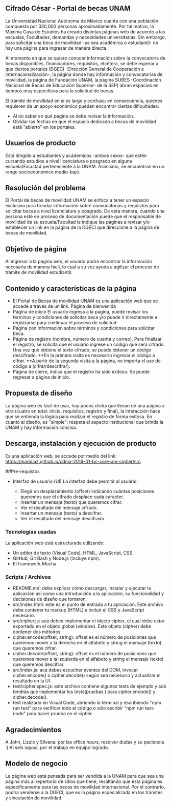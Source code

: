 ## Cifrado César - Portal de becas UNAM

La Universidad Nacional Autónoma de México cuenta con una población compuesta por 330,000 personas aproximadamente. Por tal motivo, la Máxima Casa de Estudios ha creado distintas páginas web de acuerdo a las escuelas, Facultades, demandas y necesidades universitarias. Sin embargo, para solicitar una beca de movilidad -ya sea académica o estudiantil- no hay una página para ingresar de manera directa.

Al momento en que se quiere conocer información sobre la convocatoria de becas disponibles, financiadores, requisitos, etcétera, se debe esperar a que ciertos portales (DGECI -Dirección General de Cooperación e Internacionalización-, la página donde hay información y convocatorias de movilidad, la página de Fundación UNAM, la página SUBES -Coordinación Nacional de Becas de Educación Superior- de la SEP) abran espacios en tiempos muy específicos para la solicitud de becas. 

El trámite de movilidad en sí es largo y confuso; en consecuencia, quienes requieren de un apoyo económico pueden encontrar ciertas dificultades: 
  - Al no saber en qué página se debe revisar la información.
  - Olvidar las fechas en que el espacio dedicado a becas de movilidad está "abierto" en los portales.

## Usuarios de producto

Está dirigido a estudiantes y acádemicos -ambos sexos- que estén cursando estudios a nivel licenciatura o posgrado en alguna escuela/Facultad perteneciente a la UNAM. Asimismo, se encuentran en un rango socioeconómico medio-bajo.

## Resolución del problema

El Portal de becas de movilidad UNAM se enfoca a tener un espacio exclusivo para brindar información sobre convocatorias y requisitos para solicitar becas a nivel licenciatura y posgrado. De esta manera, cuando una persona esté en proceso de documentación puede que el responsable de movilidad de su escuela/Facultad le indique las páginas a revisar y/o establecer un link en la página de la DGECI que direccione a la página de becas de movilidad.

## Objetivo de página 

Al ingresar a la página web, el usuario podrá encontrar la información necesaria de manera fácil, lo cual a su vez ayuda a agilizar el proceso de trámite de movilidad estudiantil.

## Contenido y características de la página 

 - El Portal de Becas de movilidad UNAM es una aplicación web que se accede a través de un link.
 Página de bienvenida
 - Página de inicio
      El usuario ingresa a la página, puede revisar los términos y condiciones de solicitar beca y/o puede ir directamente a registrarse para continuar el proceso de solicitud.
 - Página con información sobre términos y condiciones para solicitar beca.
 - Página de registro (nombre, número de cuenta y correo).
   Para finalizar el registro, se solicita que el usuario ingrese un código que será cifrado. Una vez que obtiene el texto cifrado, se puede obtener un código descifrado.
   **En la primera visita es necesario ingresar el código a cifrar.
   **A partir de la segunda visita a la página, no importa el uso de código a (cifrar/descrifrar).
 - Página de cierre, indica que el registro ha sido exitoso. Se puede regresar a página de inicio.

## Propuesta de diseño

La página web es fácil de usar, hay pocos clicks que llevan de una página a otra (cuatro en total: inicio, requisitos, registro y final), la interacción hace que se entienda la lógica para realizar el registro de forma exitosa. En cuanto al diseño, es "simple": respeta el aspecto institucional que brinda la UNAM y hay información concisa. 

## Descarga, instalación y ejecución de producto 

Es una aplicación web, se accede por medio del link: https://maridiaz.github.io/cdmx-2019-01-bc-core-am-cipher/src 

##Pre-requistos
* Interfaz de usuario (UI)
La interfaz debe permitir al usuario:

  - Elegir un desplazamiento (offset) indicando cuántas posiciones queremos que el cifrado desplace cada caracter.
  - Insertar un mensaje (texto) que queremos cifrar.
  - Ver el resultado del mensaje cifrado.
  - Insertar un mensaje (texto) a descifrar.
  - Ver el resultado del mensaje descifrado.

### Tecnologías usadas

La aplicación web está estructurada utilizando:
  - Un editor de texto (Visual Code), HTML, JavaScript, CSS.
  - GitHub, Git Bash y Node.js (incluye npm).
  - El framework Mocha. 

### Scripts / Archivos
  - README.md: debe explicar cómo descargar, instalar y ejecutar la aplicación así como una introducción a la aplicación, su funcionalidad y decisiones de diseño que tomaron.
  - src/index.html: este es el punto de entrada a tu aplicación. Este archivo debe contener tu markup (HTML) e incluir el CSS y JavaScript necesario.
  - src/cipher.js: acá debes implementar el objeto cipher, el cual debe estar exportado en el objeto global (window). Este objeto (cipher) debe contener dos métodos:
  - cipher.encode(offset, string): offset es el número de posiciones que queremos mover a la derecha en el alfabeto y string el mensaje (texto) que queremos cifrar.
  - cipher.decode(offset, string): offset es el número de posiciones que queremos mover a la izquierda en el alfabeto y string el mensaje (texto) que queremos descifrar.
  - src/index.js: acá debes escuchar eventos del DOM, invocar cipher.encode() o cipher.decode() según sea necesario y actualizar el resultado en la UI.
  - test/cipher.spec.js: este archivo contiene algunos tests de ejemplo y acá tendrás que implementar los tests(pruebas ) para cipher.encode() y cipher.decode().
  - test realizado en Visual Code, abriendo la terminal y escribiendo "npm run test" para verificar todo el código o sólo escribir "npm run test-node" para hacer prueba en el cipher.


## Agradecimientos

A John, Lizzie y Silvana: por las office hours, resolver dudas y su paciencia :)
Al seis squad, por el trabajo en equipo logrado.

## Modelo de negocio
La página web está pensada para ser vendida a la UNAM para que sea una página más al repertorio de sitios que tiene, resaltando que esta página es específicamente para las becas de movilidad internacional. Por el contrario, podría venderse a la DGECI, que es la página especializada en los trámites y vinculación de movilidad.